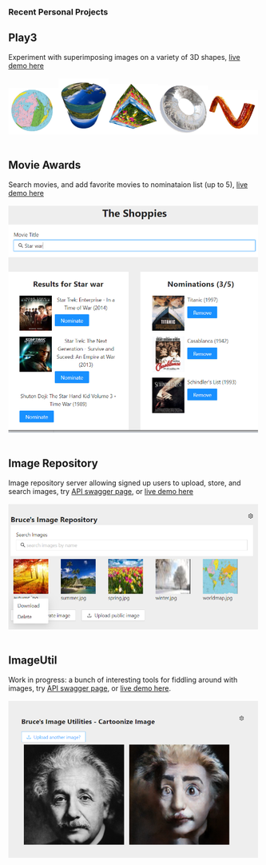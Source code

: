 ### Recent Personal Projects

## Play3
Experiment with superimposing images on a variety of 3D shapes, [live demo here](https://zm2he.github.io/play3/index.html)
<br><br><img src="images/play3-1.png" width='100px' /><img src="images/play3-2.png" width='100px' /><img src="images/play3-3.png" width='100px' /><img src="images/play3-4.png" width='100px' /><img src="images/play3-5.png" width='100px' /><br><br>


## Movie Awards
Search movies, and add favorite movies to nominataion list (up to 5), [live demo here](https://zm2he.github.io/movieawards/index.html)
<br><br><img src= "images/movieawards.png" width='500px' /> <br><br>

## Image Repository
Image repository server allowing signed up users to upload, store, and search images, try [API swagger page](http://35.173.93.67:8080/api-docs/), or [live demo here](http://35.173.93.67:8080/index.html)
<br><br><img src= "images/imgrepo-web.png" width='500px' /> <br><br>

## ImageUtil
Work in progress: a bunch of interesting tools for fiddling around with images, try [API swagger page](https://brucehe.ml/api-docs/), or [live demo here](https://zm2he.github.io/imgutil-web/index.html).
<br><br> <img src="images/imgutil-web.png" width='500px' /><br><br>